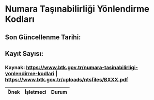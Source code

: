 # Numara Taşınabilirliği Yönlendirme Kodları

## Son Güncellenme Tarihi: 

## Kayıt Sayısı: 

### Kaynak: <https://www.btk.gov.tr/numara-tasinabilirligi-yonlendirme-kodlari> | <https://www.btk.gov.tr/uploads/ntsfiles/BXXX.pdf>

| Önek | İşletmeci | Durum |
| --- | --- | --- |
